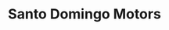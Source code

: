 ---
title: "Santo Domingo Motors"
url: /santo-domingo/santo-domingo-motors-avenida-abraham-lincoln/
shop: Autohaus
---